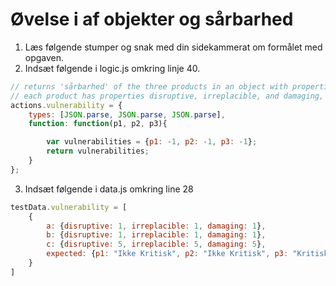 # Øvelse i af objekter og sårbarhed
1. Læs følgende stumper og snak med din sidekammerat om formålet med opgaven.
2. Indsæt følgende i logic.js omkring linje 40.

```js 
// returns 'sårbarhed' of the three products in an object with properties p1, p2, p3
// each product has properties disruptive, irreplacible, and damaging, 
actions.vulnerability = {
    types: [JSON.parse, JSON.parse, JSON.parse],
    function: function(p1, p2, p3){

        var vulnerabilities = {p1: -1, p2: -1, p3: -1};
        return vulnerabilities;
    }
};

```

3. Indsæt følgende i data.js omkring line 28
```js
testData.vulnerability = [
    {
        a: {disruptive: 1, irreplacible: 1, damaging: 1}, 
        b: {disruptive: 1, irreplacible: 1, damaging: 1},
        c: {disruptive: 5, irreplacible: 5, damaging: 5},
        expected: {p1: "Ikke Kritisk", p2: "Ikke Kritisk", p3: "Kritisk"}
    }
]
```